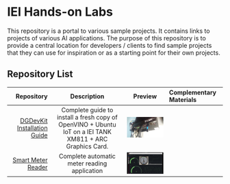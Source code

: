# IEI Hands-on Labs

This repository is a portal to various sample projects. It contains links to projects of various AI applications. The purpose of this repository is to provide a central location for developers / clients to find sample projects that they can use for inspiration or as a starting point for their own projects.

## Repository List
| Repository | Description      | Preview |  Complementary Materials |
|-------:|:---------------------------------------------------:|:-------------:|:-----------|
|[DGDevKit Installation Guide](https://github.com/IEI-dev/DGDevKit-Installation-Guide)| Complete guide to install a fresh copy of OpenVINO + Ubuntu IoT on a IEI TANK XM811 + ARC Graphics Card. | <img src = "https://github.com/IEI-dev/DGDevKit-Installation-Guide/raw/master/image/3.png" width=300>  |   |
|[Smart Meter Reader](https://github.com/IEI-dev/Smart-Meter-Reader)|Complete automatic meter reading application | <img src = "https://github.com/IEI-dev/Smart-Meter-Reader/raw/main/screenshot/68.png" width=300> | |
